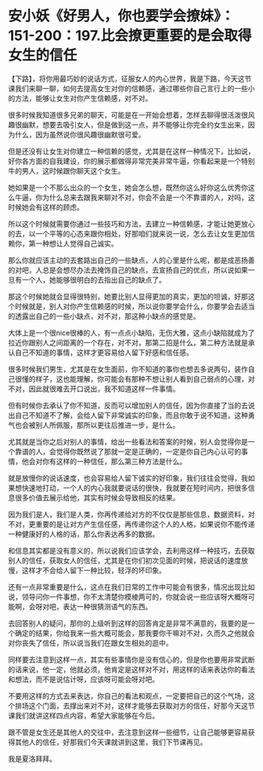 # 安小妖《好男人，你也要学会撩妹》：151-200：197.比会撩更重要的是会取得女生的信任

【下路】，将你用最巧妙的说话方式，征服女人的内心世界，我是下路，今天这节课我们来聊一聊，如何去提高女生对你的信赖感，通过哪些你自己言行上的一些小的方法，能够让女生对你产生信赖感，对不对。

很多时候我知道很多兄弟的聊天，可能是在一开始会想着，怎样去聊得很活泼很风趣很幽默，想要去吸引女人，但是做到这一点，并不能够让你完全约女生出来，因为什么，因为虽然说你很风趣很幽默很可爱。

但是还没有让女生对你建立一种信赖的感觉，尤其是在这样一种情况下，比如说，好你各方面的自我建设，你的展示都做得非常完美非常牛逼，你看起来是一个特别牛的男人，这时候跟你聊天这个女生。

她如果是一个不那么出众的一个女生，她会怎么想，既然你这么好你这么优秀你这么牛逼，你为什么总来去跟我来聊对不对，你会不会是一个不靠谱的人，对吗，这时候她会有这样的顾虑。

所以这个时候就需要你通过一些技巧和方法，去建立一种信赖感，才能让她更放心的去，以一个平等的心态来跟你相处，好那咱们就来说一说，怎么去让女生更加信赖你，第一种想让人觉得自己诚实。

那么你就应该主动的去套路出自己的一些缺点，人的心里是什么呢，都是成恶扬善的对吧，人总是会想尽办法去掩饰自己的缺点，去宣扬自己的优点，所以说如果一旦有一个人，她能够很明白的去指出自己的缺点了。

那这个时候她就会显得很特别，她要比别人显得更加的真实，更加的坦诚，好那这个时候就是，别人对你产生信赖感的时候，所以说你要学会什么，你要学会去适当的透露出自己的一些小缺点，对不对，那这种小缺点的感觉是。

大体上是一个很nice很棒的人，有一点点小缺陷，无伤大雅，这点小缺陷就成为了拉近你跟别人之间距离的一个存在，对不对，那第二招是什么，第二种方法就是承认自己不知道的事情，这样才更容易给人留下好感和信任感。

很多时候我们男生，尤其是在女生面前，你不知道的事你也想去多说两句，装作自己很懂的样子，这也能理解，你可能会有那种不想让别人看到自己弱点的心理，对不对，因此就很难去开口说出，我不知道这样一件事情。

但有时候你去承认了你不知道，反而可以增加别人的信任，因为你直接了当的去说出自己不知道不了解，会给人留下非常诚实的印象，而且你敢于说不知道，这种勇气也会被别人所佩服，那所以更往后推进一步，是什么。

尤其就是当你之后对别人的事情，给出一些看法和答案的时候，别人会觉得你是一个靠谱的人，会觉得你既然说了那就一定是正确的，一定是你自己内心认可的事情，他会对你有这样的一种信任，那么第三种方法是什么。

就是放慢你的说话速度，也会容易给人留下诚实的好印象，我们往往会觉得，我如果想快速地打动，一个人的内心我就要说话的很快，我就要在短时间内，把很多信息很多价值去展示给他，其实有时候会导致相反的结果。

因为我们是人，我们是人类，你再传递给对方的不仅仅是那些信息，数据资料，对不对，更重要的是让对方产生信任感，再传递你这个人的人格，如果说你不能传递一种健康好的人格的话，那么你表达再多的数据。

和信息其实都是没有意义的，所以说我们应该学会，去利用这样一种技巧，去获取别人的信任，获取女人的信任，尤其是在你们初次见面的时候，把说话的速度放慢，这样才不会给人留下一种比较，轻浮的坏印象。

还有一点非常重要是什么，这点在我们日常的工作中可能会有很多，情况出现比如说，领导问你一件事想，你不太清楚你模棱两可的，你就会说一些应该呀大概呀可能啊，会呀对吧，表达一种很猜测语气的东西。

去回答别人的疑问，那你的上级听到这样的回答肯定是非常不满意的，我要的是一个确定的结果，你给我来一些大概可能会，那我要你干嘛对不对，久而久之他就会对你丧失了信任，所以说当我们在跟女生相处的逛中。

同样要去注意到这样一点，其实有些事情你是没有信心的，但是你也要用非常武断的话来说，他一定，他就必须，他肯定是这样对不对，用这样的话来表达你的看法和想法，而不是说估计呀，应该呀可能会呀对吧。

不要用这样的方式去来表达，你自己的看法和观点，一定要把自己的这个气场，这个排场这个门面，去撑出来对不对，这样才能够去获取对方的信任，好那今天这节课我们就讲这样四点内容，希望大家能够在今后。

跟不管是女生还是其他人的交往中，去注意到这样一些细节，让自己能够更容易获得其他人的信任，好那我们今天课就讲到这里，我们下节课再见。

我是夏洛拜拜。